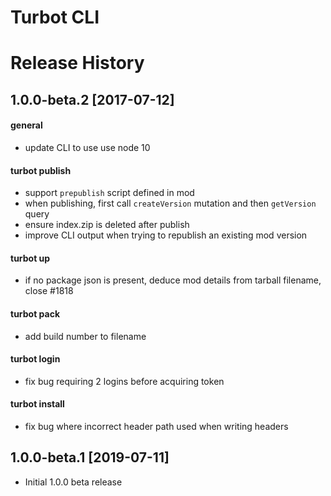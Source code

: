 # Turbot CLI

# Release History

## 1.0.0-beta.2 [2017-07-12]

#### general

- update CLI to use use node 10

#### turbot publish

- support `prepublish` script defined in mod
- when publishing, first call `createVersion` mutation and then `getVersion` query
- ensure index.zip is deleted after publish
- improve CLI output when trying to republish an existing mod version

#### turbot up

- if no package json is present, deduce mod details from tarball filename, close #1818

#### turbot pack

- add build number to filename

#### turbot login

- fix bug requiring 2 logins before acquiring token

#### turbot install

- fix bug where incorrect header path used when writing headers

## 1.0.0-beta.1 [2019-07-11]

- Initial 1.0.0 beta release
